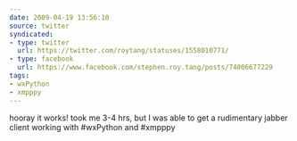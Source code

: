 ```yaml
---
date: 2009-04-19 13:56:10
source: twitter
syndicated:
- type: twitter
  url: https://twitter.com/roytang/statuses/1558010771/
- type: facebook
  url: https://www.facebook.com/stephen.roy.tang/posts/74006677229
tags:
- wxPython
- xmpppy
---
```


hooray it works! took me 3-4 hrs, but I was able to get a rudimentary jabber client working with #wxPython and #xmpppy